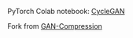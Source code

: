 PyTorch Colab notebook: [CycleGAN](https://colab.research.google.com/github/mit-han-lab/gan-compression/blob/master/cycle_gan.ipynb)

Fork from  [GAN-Compression](https://github.com/mit-han-lab/gan-compression)
